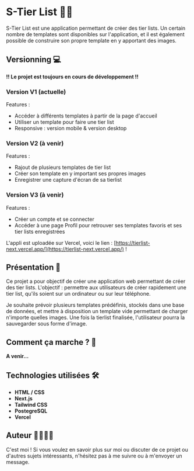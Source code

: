 # S-Tier List 🥇🔠

S-Tier List est une application permettant de créer des tier lists. Un certain nombre de templates sont disponibles sur l'application, et il est également possible de construire son propre template en y apportant des images. 

## Versionning 💻

**!! Le projet est toujours en cours de développement !!**

### Version V1 (actuelle)
Features : 
- Accéder à différents templates à partir de la page d'accueil
- Utiliser un template pour faire une tier list
- Responsive : version mobile & version desktop

### Version V2 (à venir)
Features : 
- Rajout de plusieurs templates de tier list
- Créer son template en y important ses propres images
- Enregistrer une capture d'écran de sa tierlist

### Version V3 (à venir)
Features : 
- Créer un compte et se connecter
- Accéder à une page Profil pour retrouver ses templates favoris et ses tier lists enregistrées

L'appli est uploadée sur Vercel, voici le lien : [https://tierlist-next.vercel.app/](https://tierlist-next.vercel.app/) ! 

## Présentation 🌟

Ce projet a pour objectif de créer une application web permettant de créer des tier lists. L'objectif : permettre aux utilisateurs de créer rapidement une tier list, qu'ils soient sur un ordinateur ou sur leur téléphone. 

Je souhaite prévoir plusieurs templates prédéfinis, stockés dans une base de données, et mettre à disposition un template vide permettant de charger n'importe quelles images. Une fois la tierlist finalisée, l'utilisateur pourra la sauvegarder sous forme d'image.

## Comment ça marche ? 📖

**A venir...**

## Technologies utilisées 🛠️

- **HTML / CSS**
- **Next.js**
- **Tailwind CSS**
- **PostegreSQL**
- **Vercel**

## Auteur 👩‍💻👨‍💻

C'est moi ! Si vous voulez en savoir plus sur moi ou discuter de ce projet ou d'autres sujets intéressants, n'hésitez pas à me suivre ou à m'envoyer un message.
